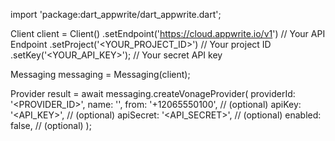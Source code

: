 import 'package:dart_appwrite/dart_appwrite.dart';

Client client = Client()
    .setEndpoint('https://cloud.appwrite.io/v1') // Your API Endpoint
    .setProject('&lt;YOUR_PROJECT_ID&gt;') // Your project ID
    .setKey('&lt;YOUR_API_KEY&gt;'); // Your secret API key

Messaging messaging = Messaging(client);

Provider result = await messaging.createVonageProvider(
    providerId: '<PROVIDER_ID>',
    name: '<NAME>',
    from: '+12065550100', // (optional)
    apiKey: '<API_KEY>', // (optional)
    apiSecret: '<API_SECRET>', // (optional)
    enabled: false, // (optional)
);
